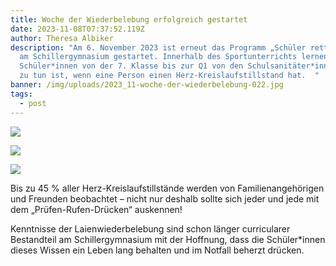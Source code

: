 ```yaml
---
title: Woche der Wiederbelebung erfolgreich gestartet
date: 2023-11-08T07:37:52.119Z
author: Theresa Albiker
description: "Am 6. November 2023 ist erneut das Programm „Schüler retten Leben“
  am Schillergymnasium gestartet. Innerhalb des Sportunterrichts lernen alle
  Schüler*innen von der 7. Klasse bis zur Q1 von den Schulsanitäter*innen,  was
  zu tun ist, wenn eine Person einen Herz-Kreislaufstillstand hat.  "
banner: /img/uploads/2023_11-woche-der-wiederbelebung-022.jpg
tags:
  - post
---
```



![](/img/uploads/2023_11-woche-der-wiederbelebung-001.jpg)

![](/img/uploads/2023_11-woche-der-wiederbelebung-017.jpg)

![](/img/uploads/2023_11-woche-der-wiederbelebung-026.jpg)

Bis zu 45 % aller Herz-Kreislaufstillstände werden von Familienangehörigen und Freunden beobachtet – nicht nur deshalb sollte sich jeder und jede mit dem „Prüfen-Rufen-Drücken“ auskennen!

Kenntnisse der Laienwiederbelebung sind schon länger curricularer Bestandteil am Schillergymnasium mit der Hoffnung, dass die Schüler*innen dieses Wissen ein Leben lang behalten und im Notfall beherzt drücken.